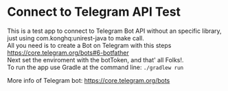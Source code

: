 # Connect to Telegram API Test  
This is a test app to connect to Telegram Bot API without an specific library, just using com.konghq:unirest-java to make call.  
All you need is to create a Bot on Telegram with this steps https://core.telegram.org/bots#6-botfather  
Next set the enviroment with the botToken, and that' all Folks!.   
To run the app use Gradle at the command line: ```./gradlew run```


More info of Telegram bot: https://core.telegram.org/bots
